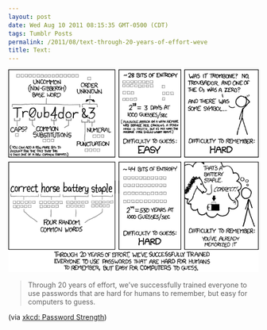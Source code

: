 ```yaml
---
layout: post
date: Wed Aug 10 2011 08:15:35 GMT-0500 (CDT)
tags: Tumblr Posts
permalink: /2011/08/text-through-20-years-of-effort-weve
title: Text:
---
```


![](/public/assets/tumblr/tumblr_lppri1WjIi1qa4klho1_1280.png)

> Through 20 years of effort, we’ve successfully trained everyone to use passwords that are hard for humans to remember, but easy for computers to guess.

(via [xkcd: Password Strength](http://xkcd.com/936/))
